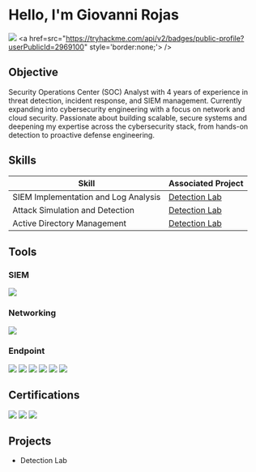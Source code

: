 # Hello, I'm Giovanni Rojas
<a href="https://www.linkedin.com/in/giovannirojas1/"><img src="https://img.shields.io/badge/-LinkedIn-0072b1?&style=for-the-badge&logo=linkedin&logoColor=white" /></a>
<a href=src="https://tryhackme.com/api/v2/badges/public-profile?userPublicId=2969100" style='border:none;'> /></a>

## Objective

Security Operations Center (SOC) Analyst with 4 years of experience in threat detection, incident response, and SIEM management. Currently expanding into cybersecurity engineering with a focus on network and cloud security. Passionate about building scalable, secure systems and deepening my expertise across the cybersecurity stack, from hands-on detection to proactive defense engineering.

## Skills

| Skill                                         | Associated Project         |
|-----------------------------------------------|----------------------------|
| SIEM Implementation and Log Analysis          | <a href="https://github.com/Giorojas11/Detection-Lab">Detection Lab</a>|
| Attack Simulation and Detection               | <a href="https://github.com/Giorojas11/Detection-Lab">Detection Lab</a>|
| Active Directory Management                   | <a href="https://github.com/Giorojas11/Detection-Lab">Detection Lab</a>|

## Tools

### SIEM
<div>
    <img src="https://img.shields.io/badge/-Splunk-000000?&style=for-the-badge&logo=Splunk&logoColor=white" />
</div>

### Networking
<div>
    <img src="https://img.shields.io/badge/-Wireshark-1679A7?&style=for-the-badge&logo=Wireshark&logoColor=white" />
</div>

### Endpoint
<div>
  <img src="https://img.shields.io/badge/-Atomic%20Red%20Team-8A6EAF?&style=for-the-badge&logo=atomic-red-team&logoColor=white" />
  <img src="https://img.shields.io/badge/-Sysmon-007ACC?&style=for-the-badge&logo=Windows&logoColor=white" />
  <img src="https://img.shields.io/badge/-Active%20Directory-0072C6?&style=for-the-badge&logo=Active%20Directory&logoColor=white" />
  <img src="https://img.shields.io/badge/-Linux-FCC624?&style=for-the-badge&logo=Linux&logoColor=black" />
  <img src="https://img.shields.io/badge/-Kali%20Linux-557C94?&style=for-the-badge&logo=Kali%20Linux&logoColor=white" />
  <img src="https://img.shields.io/badge/-Windows%20Server-0078D6?&style=for-the-badge&logo=Windows%20Server&logoColor=white" />
</div>

## Certifications
<div>
<img src="https://img.shields.io/badge/-Security%2B-FF0000?&style=for-the-badge&logo=CompTIA&logoColor=white" />
<img src="https://img.shields.io/badge/-Network%2B-007ACC?&style=for-the-badge&logo=CompTIA&logoColor=white" />
<img src="https://img.shields.io/badge/-A%2B-4D4D4D?&style=for-the-badge&logo=CompTIA&logoColor=white" />
</div>

## Projects
- Detection Lab
